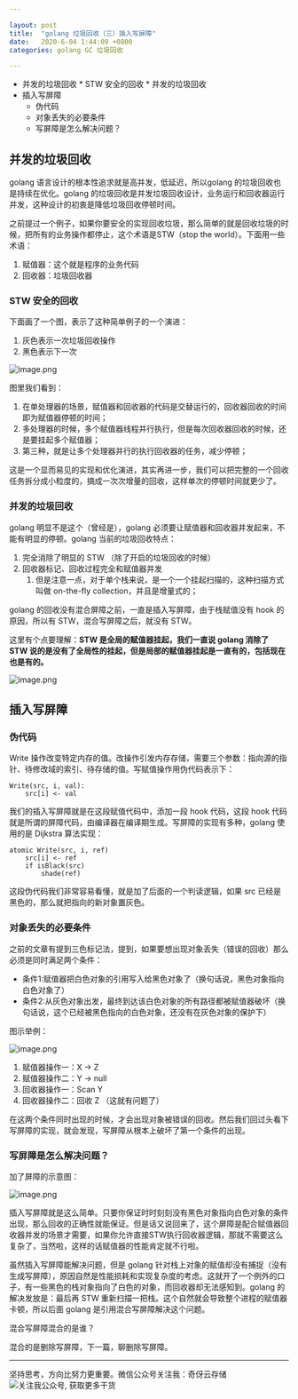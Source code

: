 ```yaml
---

layout: post
title:  "golang 垃圾回收（三）插入写屏障"
date:   2020-6-04 1:44:09 +0800
categories: golang GC 垃圾回收

---
```


 *   并发的垃圾回收
    *   STW 安全的回收
    *   并发的垃圾回收
*   插入写屏障
    *   伪代码
    *   对象丢失的必要条件
    *   写屏障是怎么解决问题？

## 并发的垃圾回收

golang 语言设计的根本性追求就是高并发，低延迟，所以golang 的垃圾回收也是持续在优化。golang 的垃圾回收是并发垃圾回收设计，业务运行和回收器运行并发，这种设计的初衷是降低垃圾回收停顿时间。

之前提过一个例子，如果你要安全的实现回收垃圾，那么简单的就是回收垃圾的时候，把所有的业务操作都停止，这个术语是STW（stop the world）。下面用一些术语：

1.  赋值器：这个就是程序的业务代码
2.  回收器：垃圾回收器

### STW 安全的回收

下面画了一个图，表示了这种简单例子的一个演进：

1.  灰色表示一次垃圾回收操作
2.  黑色表示下一次

![image.png](https://upload-images.jianshu.io/upload_images/14414032-5c34af7b977d5de1.png?imageMogr2/auto-orient/strip%7CimageView2/2/w/1240)

图里我们看到：

1.  在单处理器的场景，赋值器和回收器的代码是交替运行的，回收器回收的时间即为赋值器停顿的时间；
2.  多处理器的时候，多个赋值器线程并行执行，但是每次回收器回收的时候，还是要挂起多个赋值器；
3.  第三种，就是让多个处理器并行的执行回收器的任务，减少停顿；

这是一个显而易见的实现和优化演进，其实再进一步，我们可以把完整的一个回收任务拆分成小粒度的，搞成一次次增量的回收，这样单次的停顿时间就更少了。

### 并发的垃圾回收

golang 明显不是这个（曾经是），golang 必须要让赋值器和回收器并发起来，不能有明显的停顿。golang 当前的垃圾回收特点：

1.  完全消除了明显的 STW （除了开启的垃圾回收的时候）
2.  回收器标记、回收过程完全和赋值器并发
    1.  但是注意一点，对于单个栈来说，是一个一个挂起扫描的，这种扫描方式叫做 on-the-fly collection，并且是增量式的；

golang 的回收没有混合屏障之前，一直是插入写屏障，由于栈赋值没有 hook 的原因，所以有 STW，混合写屏障之后，就没有 STW。

这里有个点要理解：**STW 是全局的赋值器挂起，我们一直说 golang 消除了 STW 说的是没有了全局性的挂起，但是局部的赋值器挂起是一直有的，包括现在也是有的。**

![image.png](https://upload-images.jianshu.io/upload_images/14414032-644c1f3f6fc210e4.png?imageMogr2/auto-orient/strip%7CimageView2/2/w/1240)

## 插入写屏障

### 伪代码

Write 操作改变特定内存的值。改操作引发内存存储，需要三个参数：指向源的指针、待修改域的索引、待存储的值。写赋值操作用伪代码表示下：

```
Write(src, i, val):
    src[i] <- val

```

我们的插入写屏障就是在这段赋值代码中，添加一段 hook 代码，这段 hook 代码就是所谓的屏障代码，由编译器在编译期生成。写屏障的实现有多种，golang 使用的是 Dijkstra 算法实现：

```
atomic Write(src, i, ref)
    src[i] <- ref
    if isBlack(src)
        shade(ref)

```

这段伪代码我们非常容易看懂，就是加了后面的一个判读逻辑，如果 src 已经是黑色的，那么就把指向的新对象置灰色。

### 对象丢失的必要条件

之前的文章有提到三色标记法，提到，如果要想出现对象丢失（错误的回收）那么必须是同时满足两个条件：

*   条件1:赋值器把白色对象的引用写入给黑色对象了（换句话说，黑色对象指向白色对象了）
*   条件2:从灰色对象出发，最终到达该白色对象的所有路径都被赋值器破坏（换句话说，这个已经被黑色指向的白色对象，还没有在灰色对象的保护下）

图示举例：

![image.png](https://upload-images.jianshu.io/upload_images/14414032-c31f9501a9f808bc.png?imageMogr2/auto-orient/strip%7CimageView2/2/w/1240)

1.  赋值器操作一：X -> Z
2.  赋值器操作二：Y -> null
3.  回收器操作一：Scan Y
4.  回收器操作二：回收 Z （这就有问题了）

在这两个条件同时出现的时候，才会出现对象被错误的回收。然后我们回过头看下写屏障的实现，就会发现，写屏障从根本上破坏了第一个条件的出现。

### 写屏障是怎么解决问题？

加了屏障的示意图：

![image.png](https://upload-images.jianshu.io/upload_images/14414032-d09fb869616dcbc4.png?imageMogr2/auto-orient/strip%7CimageView2/2/w/1240)

插入写屏障就是这么简单。只要你保证时时刻刻没有黑色对象指向白色对象的条件出现，那么回收的正确性就能保证。但是话又说回来了，这个屏障是配合赋值器回收器并发的场景才需要，如果你允许直接STW执行回收器逻辑，那就不需要这么复杂了，当然啦，这样的话赋值器的性能肯定就不行啦。

虽然插入写屏障能解决问题，但是 golang 针对栈上对象的赋值却没有捕捉（没有生成写屏障），原因自然是性能损耗和实现复杂度的考虑。这就开了一个例外的口子，有一些黑色的栈对象指向了白色的对象，而回收器却无法感知到。golang 的解决发放是：最后再 STW 重新扫描一把栈。这个自然就会导致整个进程的赋值器卡顿，所以后面 golang 是引用混合写屏障解决这个问题。

混合写屏障混合的是谁？

混合的是删除写屏障，下一篇，聊删除写屏障。

---
坚持思考，方向比努力更重要。微信公众号关注我：奇伢云存储
![关注我公众号, 获取更多干货](https://cdn.jsdelivr.net/gh/liqingqiya/liqingqiya.github.io/images/wechat_public_no.png)

